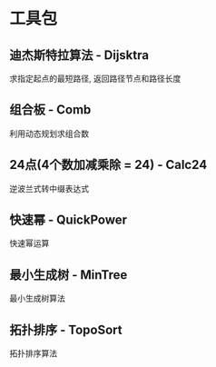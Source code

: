 # 工具包
## 迪杰斯特拉算法 - Dijsktra
求指定起点的最短路径, 返回路径节点和路径长度 

## 组合板 - Comb
利用动态规划求组合数

## 24点(4个数加减乘除 = 24) - Calc24
逆波兰式转中缀表达式

## 快速幂 - QuickPower
快速幂运算

## 最小生成树 - MinTree
最小生成树算法

## 拓扑排序 - TopoSort
拓扑排序算法
